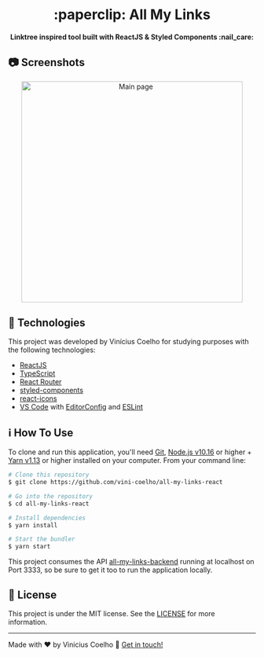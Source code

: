 <h1 align="center">
    <!-- <img alt="React Native Twitch.tv" width="300px" src="https://res.cloudinary.com/dhcpizhbr/image/upload/v1606341394/readme-assets/TwitchExtrudedWordmarkPurple_y3mimi.svg" /> -->
    <br>
    :paperclip: All My Links
</h1>

<h4 align="center">
  Linktree inspired tool built with ReactJS & Styled Components :nail_care:
</h4>

## :camera: Screenshots

<div align="center">
    <img src="https://github.com/vini-coelho/all-my-links-react/blob/master/screenshots/screenshot1.png" height="450" alt="Main page"/>
</div>

## :rocket: Technologies

This project was developed by Vinícius Coelho for studying purposes with the following technologies:

-  [ReactJS](https://reactnative.dev/)
-  [TypeScript](https://www.typescriptlang.org/)
-  [React Router](https://reactrouter.com/)
-  [styled-components](https://www.styled-components.com/)
-  [react-icons](https://react-icons.github.io/react-icons/)
-  [VS Code][vc] with [EditorConfig][vceditconfig] and [ESLint][vceslint]

## :information_source: How To Use

To clone and run this application, you'll need [Git](https://git-scm.com), [Node.js v10.16][nodejs] or higher + [Yarn v1.13][yarn] or higher installed on your computer. From your command line:

```bash
# Clone this repository
$ git clone https://github.com/vini-coelho/all-my-links-react

# Go into the repository
$ cd all-my-links-react

# Install dependencies
$ yarn install

# Start the bundler
$ yarn start
```

This project consumes the API [all-my-links-backend]([htt](https://github.com/vini-coelho/all-my-links-backend)) running at localhost on Port 3333, so be sure to get it too to run the application locally. 

## :memo: License

This project is under the MIT license. See the [LICENSE](./LICENSE) for more information.

---

Made with ♥ by Vinicius Coelho :wave: [Get in touch!](https://www.linkedin.com/in/viniciustcoelho/)

[nodejs]: https://nodejs.org/
[yarn]: https://yarnpkg.com/
[vc]: https://code.visualstudio.com/
[vceditconfig]: https://marketplace.visualstudio.com/items?itemName=EditorConfig.EditorConfig
[vceslint]: https://marketplace.visualstudio.com/items?itemName=dbaeumer.vscode-eslint